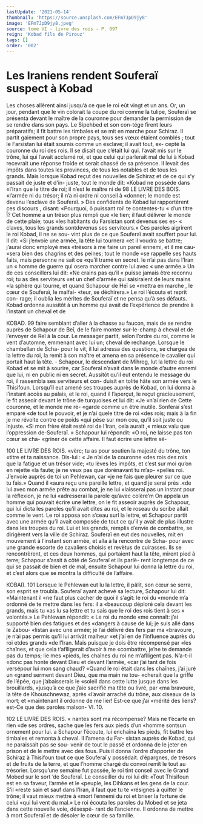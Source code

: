 ```yaml
---
lastUpdate: '2021-05-14'
thumbnail: 'https://source.unsplash.com/EFm7JpD9jy8'
image: 'EFm7JpD9jy8.jpeg'
source: tome VI - livre des rois - P. 097
reign: 'Kobad fils de Pirouz'
tags: []
order: '002'
---
```


# Les Iraniens rendent Souferaï suspect à Kobad

Les choses allèrent ainsi jusqu’à ce que le roi eût
vingt et un ans. Or, un jour, pendant que le vin colorait la coupe du roi comme la tulipe, Souferaï se présenta devant le maître de la couronne pour demander la permission de se rendre dans son pays. Le Sipehbed et son con-tége firent leurs préparatifs;
il fit battre les timbales et se mit en marche pour Schiraz. Il partit gaiement pour son propre pays, tous ses vœux étaient comblés ; tout le Farsistan lui
était soumis comme un esclave; il avait tout, ex- cepté la couronne du roi des rois. Il se disait que c’était lui qui. l’avait mis sur le trône, lui qui
l’avait acclamé roi, et que celui qui parlerait mal de
lui à Kobad recevrait une réponse froide et serait chassé de sa présence. Il levait des impôts dans toutes les provinces, de tous les notables et de tous les grands. Mais lorsque Kobad reçut des nouvelles de Schiraz et de ce qui s’y passait de juste et d’in-
juste, tout le monde dit: «Kobad ne possède dans «l’Iran que le titre de roi; il n’est le maître ni de
98 LE LIVRE DES BOIS. «l’armée ni du trésor; il n’a ni ordre ni conseil à
«donner; le monde est devenu l’esclave de Souferaî. »
Des confidents de Kobad lui rapportèrent ces discours ,
disant: «Pourquoi, ô puissant roi! te contentes-tu « d’un titre Î? Cet homme a un trésor plus rempli que
«le tien; il faut délivrer le monde de cette plaie; tous
«les habitants du Farsistan sont devenus ses es- « claves, tous les grands sontdevenus ses serviteurs.»
Ces paroles aigrirent le roi Kobad, il ne se sou- vint plus de ce que Souferaï avait souffert pour lui.
Il dit: «Si j’envoie une armée, la tête lui tournera
«et il voudra se battre; j’aurai donc employé mes «trésors à me faire un pareil ennemi, et il me cau-
«sera bien des chagrins et des peines; tout le monde «se rappelle ses hauts faits, mais personne ne sait ce «qu’il trame en secret. le n’ai pas dans l’Iran un
« homme de guerre qui osera marcher contre lui avec
« une armée.»
Un de ces conseillers lui dit: «Ne crains pas qu’il
« puisse jamais être reconnu roi; tu as des serviteurs
«et un chef d’armée qui saisiraient de leurs mains
«la sphère qui tourne, et quand Schapour de Heï se
«mettra en marche , le cœur de Souferaï, le malfai-
«teur, se déchirera.» Le roi l’écouta et reprit con-
rage; il oublia les mérites de Souferaï et ne pensa qu’à ses défauts.
Kobad ordonna aussitôt à un homme qui avait de l’expérience de prendre à l’instant un cheval et de

KOBAD. 99 faire semblant d’aller à la chasse au faucon, mais de
se rendre auprès de Schapour de Beî, de le faire monter sur-le-champ à cheval et de l’envoyer de Reî
à la cour. Le messager partit, selon l’ordre du roi, comme le vent d’automne, emmenant avec lui un; cheval de rechange. Lorsque le chambellan de Scha- pour le vit, il lui adressa des questions, se chargea de la lettre du roi, la remit à son maître et amena
en sa présence le cavalier qui portait haut la tête. - Schapour, le descendant de Mihreg, lut la lettre du roi Kobad et se mit à sourire, car Souferaî n’avait dans le monde d’autre ennemi que lui, ni
en public ni en secret. Aussitôt qu’il eut entendu le message du roi, il rassembla ses serviteurs et con- duisit en tolite hâte son armée vers le Thisifoun.
Lorsqu’il eut amené ses troupes auprès de Kobad,
on lui donna à l’instant accès au palais, et le roi, quand il l’aperçut, le reçut gracieusement, le fit asseoir devant le trône de turquoises et lui dit: «Je «n’ai rien de Cette couronne, et le monde me re- «garde comme un être inutile. Sonferaï s’est emparé
«de tout le pouvoir, et je n’ai quele titre de roi «des rois; mais à la fin je me révolte contre ce poids «qui pèse sur mon cou, qu’il soit juste ou injuste.
«Si mon frère était resté roi de l’Iran, cela aurait
,« mieux valu que l’oppression de-Souferaï. » Schapour
lui répondit: «O roi, ne laisse pas ton cœur se cha- «griner de cette affaire. Il faut écrire une lettre sé-

100 LE LIVRE DES ROIS.
«vèrc; tu as pour soutien la majesté du trône, ton
«titre et ta naissance. Dis-lui : « Je n’ai de la couronne «des rois des rois que la fatigue et un trésor vide; «tu lèves les impôts, et c’est sur moi qu’on en rejette
«la faute; je ne veux pas que dorénavant tu m’ap- «pelles roi. J’envoie auprès de toi un Pehlewan, car «je ne fais que pleurer sur ce que tu fais.» Quand il «aura reçu une pareille lettre, et quand je serai près
.«de lui avec mon armée prête au combat, je ne lui «laisserai pas un instant pour la réflexion, je ne lui «adresserai la parole qu’avec colère’m
On appela un homme qui pouvait écrire une lettre, on le fit asseoir auprès de Schapour, qui lui dicta les paroles qu’il avait dites au roi, et le roseau du scribe allait comme le vent. Le roi apposa son s’ceau surl la lettre, et Schapour partit avec une armée qu’il avait composée de tout ce qu’il y avait de plus illustre dans
les troupes du roi. Lui et les grands, remplis d’envie de combattre, se dirigèrent vers la ville de Schiraz. Souferaï en eut des nouvelles, mit en mouvement à l’instant son armée, et alla à la rencontre de Scha-
pour avec une grande escorte de cavaliers choisis et
revètus de cuirasses. Ils se rencontrèrent, et ces deux
hommes, qui portaient haut la tête, mirent pied à terre; Schapour s’assit à côté de Souferaï et ils parlè-
rent longtemps de ce qui se passait de bien et de
mal, ensuite Schapour lui donna la lettre du roi, et c’est alors que se montra la difficulté de l’affaire.

KOBAI). 101 Lorsque le Pehlewan eut lu la lettre, il pâlit, son
cœur se serra, son esprit se troubla. Souferaï ayant achevé sa lecture, Schapour lui dit: «Maintenant il «ne faut plus cacher de quoi il s’agit: le roi du «monde m’a ordonné de te mettre dans les fers: il a «beaucoup déploré cela devant les grands, mais tu
«as lu sa lettre et tu sais que le roi des rois tient à ses « volontés.» Le Pehlewan répondit: « Le roi du monde
«me connaît: j’ai supporté bien des fatigues et des «dangers à cause de lui; je suis allé dans le Zabou- «listan avec une armée; je l’ai délivré des fers par ma «bravoure , je n’ai pas permis qu’il lui arrivât malheur
«et j’ai en de l’influence auprès du roi etdes grands
«de l’Iran. Mais puisque je dois être récompensé par
«les chaînes, et que cela t’aflligerait d’avoir à me «combattre, je’ne te demande pas du temps; lie mes «pieds, les chaînes du roi ne m’aflligent pas. N’a-t-il
«donc pas honte devant Dieu et devant l’armée,
«car j’ai tant de fois versépour lui mon sang chaud? «Quand le roi était dans les chaînes, j’ai juré un
«grand serment devant Dieu, que ma main ne tou- «cherait que la griffe de l’épée, que j’abaisserais le
«soleil dans cette lutte jusque dans les brouillards, «jusqu’à ce que j’aie sacrifié ma tête ou livré, par
«ma bravoure, la tête de Khouschnewaz, après «l’avoir arraché du trône, aux ciseaux de la mort; et «maintenant il ordonne de me lier! Est-ce que j’ai «mérité des liens? est-Ce que des paroles malson-
VI. 10.

102 LE LIVRE DES ROIS.
« nantes sont ma récompense? Mais ne t’écarte en rien
«de ses ordres, sache que les fers aux pieds d’un «homme sontsun ornement pour lui. a
Schapour l’écoute, lui enchaîna les pieds, fit battre
les timbales et remonta à cheval. Il l’amena du Far- sistan auprès de Kobad, qui ne paraissait pas se sou- venir de tout le passé et ordonna de le jeter en prison et de le mettre avec des fous. Puis il donna l’ordre d’apporter de Schiraz à Thisifoun tout ce
que Souferaï y possédait. d’épargnes, de trésors et
de fruits de la terre, et que l’homme chargé du convoi
remît le tout au trésorier. Lorsqu’une semaine fut
passée, le roi tint conseil avec le Grand Mobed sur
le sort ’de Souferaï. Le conseiller du roi lui dit: «Tout Thisifoun est en sa faveur, l’armée et le «peuple, les Dihkans et les gens de la cour. S’il «reste sain et sauf dans l’Iran, il faut que tu te «résignes à quitter le trône; il vaut mieux mettre à
«mort l’ennemi du roi et briser la fortune de celui
«qui lui vent du mal.» Le roi écouta les paroles du Mobed et se jeta dans cette nouvelle voie, désespé-
rant de l’ancienne. Il ordonna de mettre à mort Souferaï et de désoler le cœur de sa famille.
